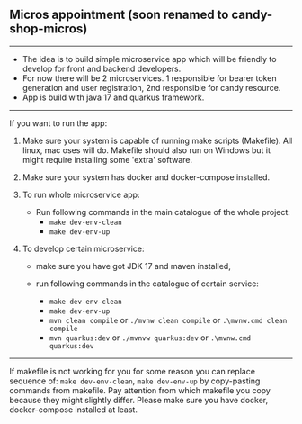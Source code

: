 ## Micros appointment (soon renamed to candy-shop-micros)
___
- The idea is to build simple microservice app which will be friendly to develop for front and backend developers.
- For now there will be 2 microservices. 1 responsible for bearer token generation and user registration, 2nd responsible for candy resource.
- App is build with java 17 and quarkus framework.
___
If you want to run the app:
1. Make sure your system is capable of running make scripts (Makefile). All linux, mac oses will do. Makefile should also run on Windows but it might require installing some 'extra' software.
2. Make sure your system has docker and docker-compose installed.

3. To run whole microservice app:
   - Run following commands in the main catalogue of the whole project:
      - `make dev-env-clean`
      - `make dev-env-up`
4. To develop certain microservice:
   - make sure you have got JDK 17 and maven installed,
   - run following commands in the catalogue of certain service: 
   
     - `make dev-env-clean`
     - `make dev-env-up`
     - `mvn clean compile` or `./mvnw clean compile` or `.\mvnw.cmd clean compile`
     - `mvn quarkus:dev` or `./mvnvw quarkus:dev` or `.\mvnw.cmd quarkus:dev`

___
If makefile is not working for you for some reason you can replace sequence of: `make dev-env-clean`, `make dev-env-up`
by copy-pasting commands from makefile. Pay attention from which makefile you copy because they might slightly differ. Please make sure you have docker, docker-compose installed at least.




